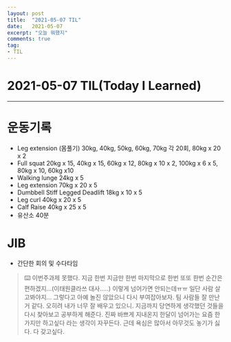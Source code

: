 ```yaml
---
layout: post 
title:  "2021-05-07 TIL"
date:   2021-05-07
excerpt: "오늘 뭐했지"
comments: true 
tag:
- TIL
---
```

 
# 2021-05-07 TIL(Today I Learned)

---

# 운동기록 
- Leg extension (몸풀기) 30kg, 40kg, 50kg, 60kg, 70kg 각 20회,  80kg x 20 x 2 
- Full squat 20kg x 15, 40kg x 15, 60kg x 12, 80kg x 10 x 2, 100kg x 6 x 5, 80kg x 10, 60kg x10
- Walking lunge 24kg x 5
- Leg extension 70kg x 20 x 5
- Dumbbell Stiff Legged Deadlift 18kg x 10 x 5
- Leg curl 40kg x 20 x 5
- Calf Raise 40kg x 25 x 5
- 유산소 40분

# JIB
- 간단한 회의 및 수다타임
    
    
> ⌨️  이번주과제 못했다. 지금 한번 지금만 한번 마지막으로 한번 또또 한번 순간은 편하겠지...(이태원클라쓰 대사.....) 이렇게 넘어가면 안되는데ㅠㅠ
일단 사람 살고봐야지... 그렇다고 아예 놀진 않았으니 다시 부여잡아보자. 팀 사람들 잘 만난거 같다. 오히려 내가 너무 잘 배우고 있으니.
지금까지 당연하게 생각했던 것들을 다시 찾아보고 공부하게 해준다. 진짜 바쁘게 지내온지 한달이 넘어가는 요즘 한가지만 하고싶다 라는 생각이 자꾸든다.
근데 욕심은 많아서 아무것도 놓기가 싫다. 다 갖고싶다.


